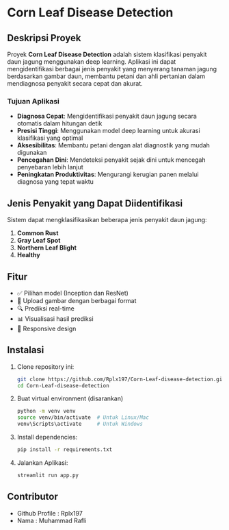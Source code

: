 # Corn Leaf Disease Detection

## Deskripsi Proyek
Proyek **Corn Leaf Disease Detection** adalah sistem klasifikasi penyakit daun jagung menggunakan deep learning. Aplikasi ini dapat mengidentifikasi berbagai jenis penyakit yang menyerang tanaman jagung berdasarkan gambar daun, membantu petani dan ahli pertanian dalam mendiagnosa penyakit secara cepat dan akurat.

### Tujuan Aplikasi
- **Diagnosa Cepat**: Mengidentifikasi penyakit daun jagung secara otomatis dalam hitungan detik
- **Presisi Tinggi**: Menggunakan model deep learning untuk akurasi klasifikasi yang optimal
- **Aksesibilitas**: Membantu petani dengan alat diagnostik yang mudah digunakan
- **Pencegahan Dini**: Mendeteksi penyakit sejak dini untuk mencegah penyebaran lebih lanjut
- **Peningkatan Produktivitas**: Mengurangi kerugian panen melalui diagnosa yang tepat waktu

## Jenis Penyakit yang Dapat Diidentifikasi
Sistem dapat mengklasifikasikan beberapa jenis penyakit daun jagung:

1. **Common Rust** 
2. **Gray Leaf Spot** 
3. **Northern Leaf Blight** 
4. **Healthy** 

## Fitur
- ✅ Pilihan model (Inception dan ResNet)
- 📁 Upload gambar dengan berbagai format
- 🔍 Prediksi real-time
- 📊 Visualisasi hasil prediksi
- 📱 Responsive design

## Instalasi

1. Clone repository ini:
    ```bash
    git clone https://github.com/Rplx197/Corn-Leaf-disease-detection.git
    cd Corn-Leaf-disease-detection
    
2. Buat virtual environment (disarankan)
   ```bash
   python -m venv venv
   source venv/bin/activate  # Untuk Linux/Mac
   venv\Scripts\activate     # Untuk Windows
   
3. Install dependencies:
   ```bash
   pip install -r requirements.txt
   
4. Jalankan Aplikasi:
   ```bash
   streamlit run app.py

## Contributor
- Github Profile    : Rplx197
- Nama              : Muhammad Rafli

